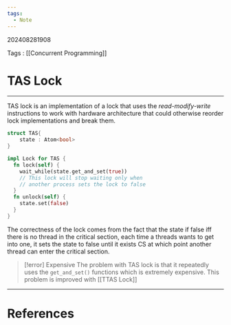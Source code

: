 ```yaml
---
tags:
  - Note
---
```

202408281908

Tags : [[Concurrent Programming]]
# TAS Lock
---
TAS lock is an implementation of a lock that uses the *read-modify-write* instructions to work with hardware architecture that could otherwise reorder lock implementations and break them. 

```rust
struct TAS{
	state : Atom<bool>
}

impl Lock for TAS {
  fn lock(self) {
    wait_while(state.get_and_set(true))
    // This lock will stop waiting only when 
    // another process sets the lock to false
  }
  fn unlock(self) {
    state.set(false)
  }
}
```

The correctness of the lock comes from the fact that the state if false iff there is no thread in the critical section, each time a threads wants to get into one, it sets the state to false until it exists CS at which point another thread can enter the critical section.

>[!error] Expensive
>The problem with TAS lock is that it repeatedly uses the `get_and_set()` functions which is extremely expensive. This problem is improved with [[TTAS Lock]]

---
# References
